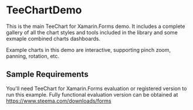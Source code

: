 TeeChartDemo
============

This is the main TeeChart for Xamarin.Forms demo. It includes a complete gallery of all the chart styles and tools included in the library and some exmaple combined charts dashboards.

Example charts in this demo are interactive, supporting pinch zoom, panning, rotation, etc.

## Sample Requirements

You'll need TeeChart for Xamarin.Forms evaluation or registered version to run this example. Fully functional evaluation version can be obtained at https://www.steema.com/downloads/forms
